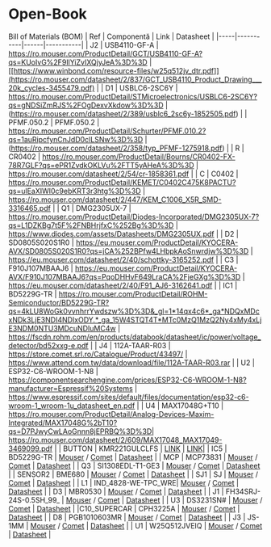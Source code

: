 # Open-Book
Bill of Materials (BOM)
| Ref | Componentă | Link | Datasheet |
|-----|-----------|------|-----------|
| J2 | USB4110-GF-A | https://ro.mouser.com/ProductDetail/GCT/USB4110-GF-A?qs=KUoIvG%2F9IlYiZvIXQjyJeA%3D%3D | [[https://www.winbond.com/resource-files/w25q512jv_dtr.pdf]](https://ro.mouser.com/datasheet/2/837/GCT_USB4110_Product_Drawing___20k_cycles-3455479.pdf) |
| D1 | USBLC6-2SC6Y | https://ro.mouser.com/ProductDetail/STMicroelectronics/USBLC6-2SC6Y?qs=gNDSiZmRJS%2FOgDexvXkdow%3D%3D | (https://ro.mouser.com/datasheet/2/389/usblc6_2sc6y-1852505.pdf) |
| PFMF.050.2 | PFMF.050.2 | https://ro.mouser.com/ProductDetail/Schurter/PFMF.010.2?qs=1auRipcfynCnJdD0clLSNw%3D%3D | (https://ro.mouser.com/datasheet/2/358/typ_PFMF-1275918.pdf) |
| R | CR0402 | https://ro.mouser.com/ProductDetail/Bourns/CR0402-FX-78R7GLF?qs=ePR1ZvdkOKLVu%2FTT5yAHeA%3D%3D | https://ro.mouser.com/datasheet/2/54/cr-1858361.pdf |
| C | C0402 | https://ro.mouser.com/ProductDetail/KEMET/C0402C475K8PACTU?qs=ulEaXIWI0c9ebKRT3r3htg%3D%3D | https://ro.mouser.com/datasheet/2/447/KEM_C1006_X5R_SMD-3316465.pdf |
| Q1 | DMG2305UX-7 | https://ro.mouser.com/ProductDetail/Diodes-Incorporated/DMG2305UX-7?qs=L1DZKBg7t5F%2FNBHrjfxC%252Bg%3D%3D | https://www.diodes.com/assets/Datasheets/DMG2305UX.pdf |
| D2 | SD0805S020S1R0 | https://eu.mouser.com/ProductDetail/KYOCERA-AVX/SD0805S020S1R0?qs=jCA%252BPfw4LHbpkAoSnwrdjw%3D%3D | https://eu.mouser.com/datasheet/2/40/schottky-3165252.pdf |
| C3 | F910J107MBAAJ6 | https://eu.mouser.com/ProductDetail/KYOCERA-AVX/F910J107MBAAJ6?qs=PqoDHHvF649LraCA%2FjeGXg%3D%3D | https://eu.mouser.com/datasheet/2/40/F91_AJ6-3162641.pdf |
| IC1 | BD5229G-TR | https://ro.mouser.com/ProductDetail/ROHM-Semiconductor/BD5229G-TR?qs=4kLU8WoGk0vvnhrrYwdszw%3D%3D&_gl=1*14qx4c6*_ga*NDQxMDcxNDk3LjE3NDI4NDIxODY.*_ga_15W4STQT4T*MTc0MzQ1MzQ2Ny4xMy4xLjE3NDM0NTU3MDcuNDIuMC4w | https://fscdn.rohm.com/en/products/databook/datasheet/ic/power/voltage_detector/bd52xxg-e.pdf |
| J4 | 112A-TAAR-R03 | https://store.comet.srl.ro/Catalogue/Product/43497/ | https://www.attend.com.tw/data/download/file/112A-TAAR-R03.rar |
| U2 | ESP32-C6-WROOM-1-N8 | https://componentsearchengine.com/prices/ESP32-C6-WROOM-1-N8?manufacturer=Espressif%20Systems | https://www.espressif.com/sites/default/files/documentation/esp32-c6-wroom-1_wroom-1u_datasheet_en.pdf |
| U4 | MAX17048G+T10 | https://ro.mouser.com/ProductDetail/Analog-Devices-Maxim-Integrated/MAX17048G%2bT10?qs=D7PJwyCwLAoGnnn8jEPRBQ%3D%3D| https://ro.mouser.com/datasheet/2/609/MAX17048_MAX17049-3469099.pdf |
| BUTTON | KMR221GULCLFS | [LINK](https://ro.mouser.com/ProductDetail/CK/KMR221GULCLFS?qs=u2NJ%252B70r0goBXaNk7IrU0Q%3D%3D) | [LINK](https://www.ckswitches.com/media/1479/kmr2.pdf )|
| IC5 | BD5229G-TR | [Mouser](https://www.mouser.com/) / [Comet](https://www.comet.ro/) | [Datasheet](https://www.onsemi.com/pub/Collateral/MBR0530T1-D.PDF) |
| MCP | MCP73831 | [Mouser](https://www.mouser.com/) / [Comet](https://www.comet.ro/) | [Datasheet](https://www.onsemi.com/pub/Collateral/MBR0530T1-D.PDF) |
| Q3 | SI1308EDL-T1-GE3 | [Mouser](https://www.mouser.com/) / [Comet](https://www.comet.ro/) | [Datasheet](https://www.onsemi.com/pub/Collateral/MBR0530T1-D.PDF) |
| SENSOR2 | BME680 | [Mouser](https://www.mouser.com/) / [Comet](https://www.comet.ro/) | [Datasheet](https://www.onsemi.com/pub/Collateral/MBR0530T1-D.PDF) |
| SJ1 | SJ | [Mouser](https://www.mouser.com/) / [Comet](https://www.comet.ro/) | [Datasheet](https://www.onsemi.com/pub/Collateral/MBR0530T1-D.PDF) |
| L1 |  IND_4828-WE-TPC_WRE| [Mouser](https://www.mouser.com/) / [Comet](https://www.comet.ro/) | [Datasheet](https://www.onsemi.com/pub/Collateral/MBR0530T1-D.PDF) |
| D3 | MBR0530 | [Mouser](https://www.mouser.com/) / [Comet](https://www.comet.ro/) | [Datasheet](https://www.onsemi.com/pub/Collateral/MBR0530T1-D.PDF) |
| J1 | FH34SRJ-24S-0.5SH_99_ | [Mouser](https://www.mouser.com/) / [Comet](https://www.comet.ro/) | [Datasheet](https://www.onsemi.com/pub/Collateral/MBR0530T1-D.PDF) |
| U3 | DS3231SN# | [Mouser](https://www.mouser.com/) / [Comet](https://www.comet.ro/) | [Datasheet](https://www.onsemi.com/pub/Collateral/MBR0530T1-D.PDF) |
|C10_SUPERCAR | CPH3225A | [Mouser](https://www.mouser.com/) / [Comet](https://www.comet.ro/) | [Datasheet](https://www.onsemi.com/pub/Collateral/MBR0530T1-D.PDF) |
| D8 | PGB1010603MR | [Mouser](https://www.mouser.com/) / [Comet](https://www.comet.ro/) | [Datasheet](https://www.onsemi.com/pub/Collateral/MBR0530T1-D.PDF) |
| J3 | JS-1MM | [Mouser](https://www.mouser.com/) / [Comet](https://www.comet.ro/) | [Datasheet](https://www.onsemi.com/pub/Collateral/MBR0530T1-D.PDF) |
| U1 | W25Q512JVEIQ | [Mouser](https://www.mouser.com/) / [Comet](https://www.comet.ro/) | [Datasheet](https://www.onsemi.com/pub/Collateral/MBR0530T1-D.PDF) |
